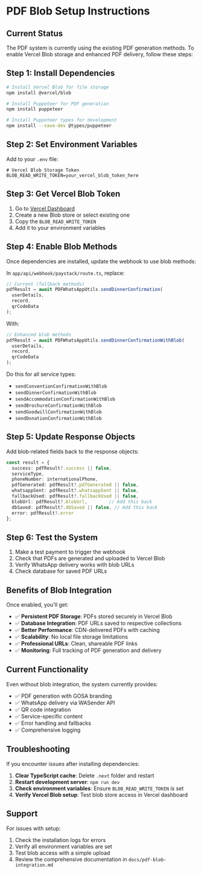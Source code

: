 # PDF Blob Setup Instructions

## Current Status
The PDF system is currently using the existing PDF generation methods. To enable Vercel Blob storage and enhanced PDF delivery, follow these steps:

## Step 1: Install Dependencies

```bash
# Install Vercel Blob for file storage
npm install @vercel/blob

# Install Puppeteer for PDF generation
npm install puppeteer

# Install Puppeteer types for development
npm install --save-dev @types/puppeteer
```

## Step 2: Set Environment Variables

Add to your `.env` file:

```env
# Vercel Blob Storage Token
BLOB_READ_WRITE_TOKEN=your_vercel_blob_token_here
```

## Step 3: Get Vercel Blob Token

1. Go to [Vercel Dashboard](https://vercel.com/dashboard/stores)
2. Create a new Blob store or select existing one
3. Copy the `BLOB_READ_WRITE_TOKEN`
4. Add it to your environment variables

## Step 4: Enable Blob Methods

Once dependencies are installed, update the webhook to use blob methods:

In `app/api/webhook/paystack/route.ts`, replace:

```typescript
// Current (fallback methods)
pdfResult = await PDFWhatsAppUtils.sendDinnerConfirmation(
  userDetails,
  record,
  qrCodeData
);
```

With:

```typescript
// Enhanced blob methods
pdfResult = await PDFWhatsAppUtils.sendDinnerConfirmationWithBlob(
  userDetails,
  record,
  qrCodeData
);
```

Do this for all service types:
- `sendConventionConfirmationWithBlob`
- `sendDinnerConfirmationWithBlob`
- `sendAccommodationConfirmationWithBlob`
- `sendBrochureConfirmationWithBlob`
- `sendGoodwillConfirmationWithBlob`
- `sendDonationConfirmationWithBlob`

## Step 5: Update Response Objects

Add blob-related fields back to the response objects:

```typescript
const result = {
  success: pdfResult?.success || false,
  serviceType,
  phoneNumber: internationalPhone,
  pdfGenerated: pdfResult?.pdfGenerated || false,
  whatsappSent: pdfResult?.whatsappSent || false,
  fallbackUsed: pdfResult?.fallbackUsed || false,
  blobUrl: pdfResult?.blobUrl,        // Add this back
  dbSaved: pdfResult?.dbSaved || false, // Add this back
  error: pdfResult?.error
};
```

## Step 6: Test the System

1. Make a test payment to trigger the webhook
2. Check that PDFs are generated and uploaded to Vercel Blob
3. Verify WhatsApp delivery works with blob URLs
4. Check database for saved PDF URLs

## Benefits of Blob Integration

Once enabled, you'll get:

- ✅ **Persistent PDF Storage**: PDFs stored securely in Vercel Blob
- ✅ **Database Integration**: PDF URLs saved to respective collections
- ✅ **Better Performance**: CDN-delivered PDFs with caching
- ✅ **Scalability**: No local file storage limitations
- ✅ **Professional URLs**: Clean, shareable PDF links
- ✅ **Monitoring**: Full tracking of PDF generation and delivery

## Current Functionality

Even without blob integration, the system currently provides:

- ✅ PDF generation with GOSA branding
- ✅ WhatsApp delivery via WASender API
- ✅ QR code integration
- ✅ Service-specific content
- ✅ Error handling and fallbacks
- ✅ Comprehensive logging

## Troubleshooting

If you encounter issues after installing dependencies:

1. **Clear TypeScript cache**: Delete `.next` folder and restart
2. **Restart development server**: `npm run dev`
3. **Check environment variables**: Ensure `BLOB_READ_WRITE_TOKEN` is set
4. **Verify Vercel Blob setup**: Test blob store access in Vercel dashboard

## Support

For issues with setup:
1. Check the installation logs for errors
2. Verify all environment variables are set
3. Test blob access with a simple upload
4. Review the comprehensive documentation in `docs/pdf-blob-integration.md`
